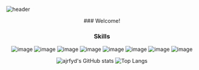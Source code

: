 ![header](https://capsule-render.vercel.app/api?type=transparent&color=auto&height=300&section=header&text=ajrfyd&desc=dev%20hub%20&descAlign=60&descAlignY=65&animation=fadeIn&fontSize=90&fontColor=6200ee)

<div align="center">
### Welcome!
  

### Skills
![image](https://img.shields.io/badge/javascript-F7DF1E?style=plastic&logo=javascript&logoColor=ffffff)
![image](https://img.shields.io/badge/React-61DAFB?style=plastic&logo=React&logoColor=white)
![image](https://img.shields.io/badge/TypeScript-3178C6?style=plastic&logo=Typescript&logoColor=white)
![image](https://img.shields.io/badge/Redux-764ABC?style=plastic&logo=Redux&locoColor=black)
![image](https://img.shields.io/badge/StyledComponents-DB7093?style=plastic&logo=styled-components&logoColor=FFDC0F)
![image](https://img.shields.io/badge/Node.js-339933?style=plastic&logo=Node.js&logoColor=white)
![image](https://img.shields.io/badge/EXPRESS-000000?style=plastic&logo=Express&logoColor=white)
![image](https://img.shields.io/badge/Mysql-4479A1?style=plastic&logo=Mysql&logoColor=white)


![ajrfyd's GitHub stats](https://github-readme-stats.vercel.app/api?username=ajrfyd&show_icons=true&hide=stars)
![Top Langs](https://github-readme-stats.vercel.app/api/top-langs/?username=ajrfyd&layout=compact)

</div>
